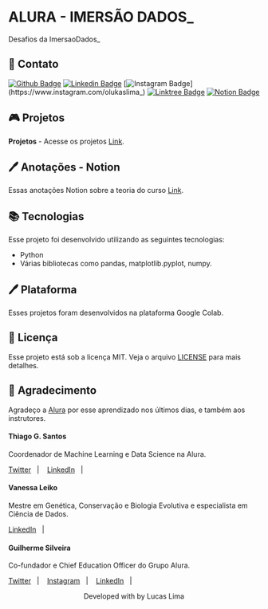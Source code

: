 # ALURA - IMERSÃO DADOS_
 Desafios da ImersaoDados_

## 📇 Contato
[![Github Badge](https://img.shields.io/badge/-Github-181717?style=flat-square&logo=Github&logoColor=white&link=https://github.com/lucasllimati)](https://github.com/lucasllimati)
[![Linkedin Badge](https://img.shields.io/badge/-LinkedIn-0A66C2?style=flat-square&logo=Linkedin&logoColor=white&link=https://www.linkedin.com/in/lucasllimati/)](https://www.linkedin.com/in/lucasllimati/)
[![Instagram Badge](https://img.shields.io/badge/-Instagram-E4405F?style=flat-square&labelColor=E4405F&logo=Instagram&logoColor=white&link=https://www.instagram.com/olukaslima_)](https://www.instagram.com/olukaslima_)
[![Linktree Badge](https://img.shields.io/badge/-Linktree-39E09B?style=flat-square&labelColor=39E09B&logo=Linktree&logoColor=white&link=https://linktr.ee/lucasllimati)](https://linktr.ee/lucasllimati)
[![Notion Badge](https://img.shields.io/badge/-Notion-000000?style=flat-square&labelColor=000000&logo=Linktree&logoColor=white&link=https://www.notion.so/Lucas-Louren-o-de-Lima-9b861c29195143f0a522968c03baddc0)](https://www.notion.so/Lucas-Louren-o-de-Lima-9b861c29195143f0a522968c03baddc0)

## 🎮 Projetos
**Projetos** - Acesse os projetos [Link](https://colab.research.google.com/drive/1GEEat1IEVEbnNBmmH7JdGA0CTCkxFcPB?usp=sharing).

## 🖊 Anotações - Notion

Essas anotações Notion sobre a teoria do curso [Link](https://www.notion.so/Alura-Imers-o-Dados_-03dee3d8a0834357b09b693b433e1aab).

## 📚 Tecnologias

Esse projeto foi desenvolvido utilizando as seguintes tecnologias:

- Python
- Várias bibliotecas como pandas, matplotlib.pyplot, numpy.

## 🖊 Plataforma

Esses projetos foram desenvolvidos na plataforma Google Colab.

## 📝 Licença

Esse projeto está sob a licença MIT. Veja o arquivo [LICENSE](LICENSE) para mais detalhes.

## 👏 Agradecimento

Agradeço a [Alura](https://www.alura.com.br/) por esse aprendizado nos últimos dias, e também aos instrutores.

#### Thiago G. Santos
Coordenador de Machine Learning e Data Science na Alura.
<p align="left">
    <a href="https://twitter.com/tgcsantos">Twitter</a>&nbsp;&nbsp;&nbsp;|&nbsp;&nbsp;&nbsp;
    <a href="https://www.linkedin.com/in/thiago-gon%C3%A7alves-santos/">LinkedIn</a>&nbsp;&nbsp;&nbsp;|&nbsp;&nbsp;&nbsp;
</p>

#### Vanessa Leiko
Mestre em Genética, Conservação e Biologia Evolutiva e especialista em Ciência de Dados.
<p align="left">
    <a href="https://www.linkedin.com/in/vanessa-leiko-oikawa-cardoso/">LinkedIn</a>&nbsp;&nbsp;&nbsp;|&nbsp;&nbsp;&nbsp;
</p>

#### Guilherme Silveira
Co-fundador e Chief Education Officer do Grupo Alura.
<p align="left">
    <a href="https://twitter.com/guilhermecaelum">Twitter</a>&nbsp;&nbsp;&nbsp;|&nbsp;&nbsp;&nbsp;
    <a href="https://www.instagram.com/guiminam/">Instagram</a>&nbsp;&nbsp;&nbsp;|&nbsp;&nbsp;&nbsp;
    <a href="https://www.linkedin.com/in/guilhermeazevedosilveira/">LinkedIn</a>&nbsp;&nbsp;&nbsp;|&nbsp;&nbsp;&nbsp;
</p>

<p align="center">Developed with by Lucas Lima</p>
